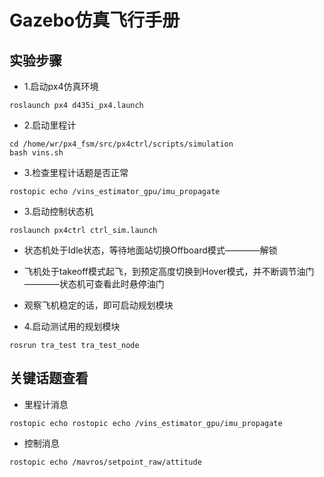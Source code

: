 # Gazebo仿真飞行手册  



## 实验步骤  

* 1.启动px4仿真环境  

```shell
roslaunch px4 d435i_px4.launch
```

* 2.启动里程计  

```shell
cd /home/wr/px4_fsm/src/px4ctrl/scripts/simulation
bash vins.sh
```

* 3.检查里程计话题是否正常  

```shell
rostopic echo /vins_estimator_gpu/imu_propagate
```


* 3.启动控制状态机  

```shell
roslaunch px4ctrl ctrl_sim.launch
```

* 状态机处于Idle状态，等待地面站切换Offboard模式————解锁

* 飞机处于takeoff模式起飞，到预定高度切换到Hover模式，并不断调节油门————状态机可查看此时悬停油门

* 观察飞机稳定的话，即可启动规划模块  



* 4.启动测试用的规划模块  

```shell
rosrun tra_test tra_test_node
```

## 关键话题查看


* 里程计消息  

```shell
rostopic echo rostopic echo /vins_estimator_gpu/imu_propagate
```

* 控制消息

```shell
rostopic echo /mavros/setpoint_raw/attitude
```




